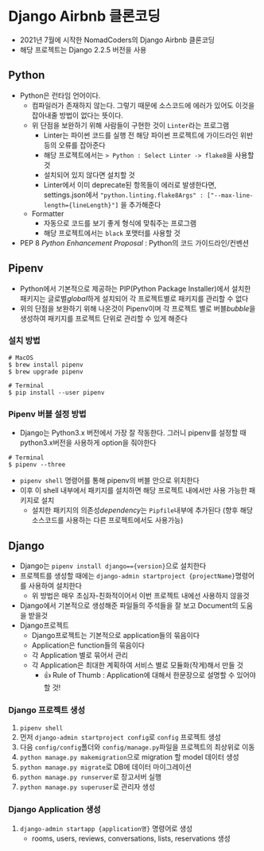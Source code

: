 # Django Airbnb 클론코딩
* 2021년 7월에 시작한 NomadCoders의 Django Airbnb 클론코딩
* 해당 프로젝트는 Django 2.2.5 버전을 사용

## Python
* Python은 런타임 언어이다.
    * 컴파일러가 존재하지 않는다. 그렇기 때문에 소스코드에 에러가 있어도 이것을 잡아내줄 방법이 없다는 뜻이다.
    * 위 단점을 보완하기 위해 사람들이 구현한 것이 `Linter`라는 프로그램
        * Linter는 파이썬 코드를 실행 전 해당 파이썬 프로젝트에 가이드라인 위반 등의 오류를 잡아준다
        * 해당 프로젝트에서는 `> Python : Select Linter -> flake8`을 사용할 것
        * 설치되어 있지 않다면 설치할 것
        * Linter에서 이미 deprecate된 항목들이 에러로 발생한다면, settings.json에서
            `"python.linting.flake8Args" : ["--max-line-length={lineLength}"]`
            을 추가해준다
    * Formatter
        * 자동으로 코드를 보기 좋게 형식에 맞춰주는 프로그램
        * 해당 프로젝트에서는 `black` 포맷터를 사용할 것
* PEP 8 *Python Enhancement Proposal* : Python의 코드 가이드라인/컨벤션

## Pipenv
* Python에서 기본적으로 제공하는 PIP(Python Package Installer)에서 설치한 패키지는 글로벌*global*하게 설치되어 각 프로젝트별로 패키지를 관리할 수 없다
* 위의 단점을 보완하기 위해 나온것이 Pipenv이며 각 프로젝트 별로 버블*bubble*을 생성하여 패키지를 프로젝트 단위로 관리할 수 있게 해준다

### 설치 방법
```
# MacOS
$ brew install pipenv
$ brew upgrade pipenv

# Terminal
$ pip install --user pipenv
```

### Pipenv 버블 설정 방법
* Django는 Python3.x 버전에서 가장 잘 작동한다. 그러니 pipenv를 설정할 때 python3.x버전을 사용하게 option을 줘야한다

```
# Terminal
$ pipenv --three
```

* `pipenv shell` 명령어를 통해 pipenv의 버블 안으로 위치한다
* 이후 이 shell 내부에서 패키지를 설치하면 해당 프로젝트 내에서만 사용 가능한 패키지로 설치
    * 설치한 패키지의 의존성*dependency*는 `Pipfile`내부에 추가된다 (향후 해당 소스코드를 사용하는 다른 프로젝트에서도 사용가능)

## Django
* Django는 `pipenv install django=={version}`으로 설치한다
* 프로젝트를 생성할 때에는 `django-admin startproject {projectName}`명령어를 사용하여 설치한다
    * 위 방법은 매우 초심자-친화적이어서 이번 프로젝트 내에선 사용하지 않을것
* Django에서 기본적으로 생성해준 파일들의 주석들을 잘 보고 Document의 도움을 받을것
* Django프로젝트 
    * Django프로젝트는 기본적으로 application들의 묶음이다
    * Application은 function들의 묶음이다
    * 각 Application 별로 묶어서 관리
    * 각 Application은 최대한 계획하여 서비스 별로 모듈화(작게)해서 만들 것
        * :thumbsup: Rule of Thumb : Application에 대해서 한문장으로 설명할 수 있어야 할 것!

### Django 프로젝트 생성
1. `pipenv shell`
2. 먼저 `django-admin startproject config`로 `config` 프로젝트 생성
3. 다음 `config/config`폴더와 `config/manage.py`파일을 프로젝트의 최상위로 이동
4. `python manage.py makemigration`으로 migration 할 model 데이터 생성 
5. `python manage.py migrate`로 DB에 데이터 마이그레이션
6. `python manage.py runserver`로 장고서버 실행
7. `python manage.py superuser`로 관리자 생성

### Django Application 생성
1. `django-admin startapp {application명}` 명령어로 생성
    * rooms, users, reviews, conversations, lists, reservations 생성
